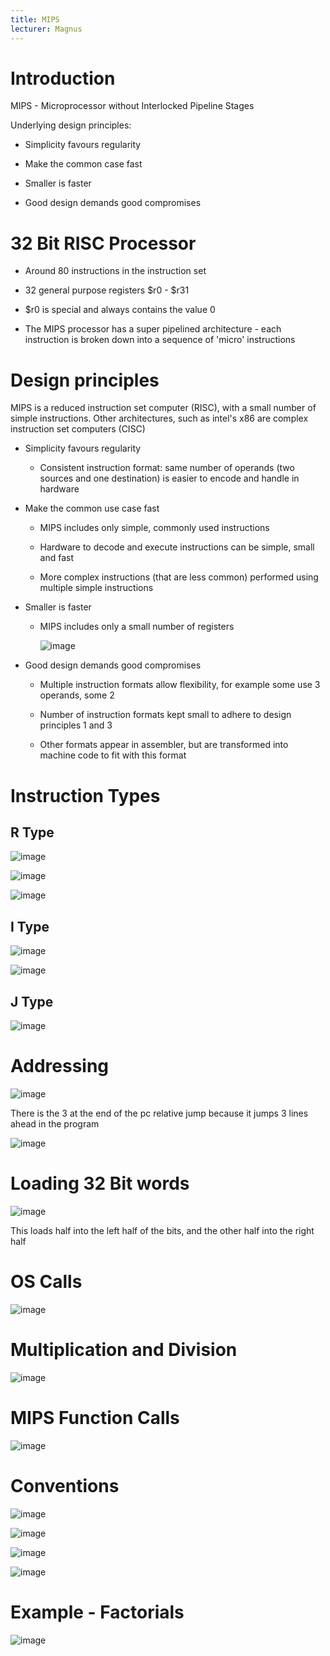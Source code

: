 ```yaml
---
title: MIPS
lecturer: Magnus
---
```


# Introduction

MIPS - Microprocessor without Interlocked Pipeline Stages

Underlying design principles:

-   Simplicity favours regularity

-   Make the common case fast

-   Smaller is faster

-   Good design demands good compromises

# 32 Bit RISC Processor

-   Around 80 instructions in the instruction set

-   32 general purpose registers \$r0 - \$r31

-   \$r0 is special and always contains the value 0

-   The MIPS processor has a super pipelined architecture - each
    instruction is broken down into a sequence of 'micro' instructions

# Design principles

MIPS is a reduced instruction set computer (RISC), with a small number
of simple instructions. Other architectures, such as intel's x86 are
complex instruction set computers (CISC)

-   Simplicity favours regularity

    -   Consistent instruction format: same number of operands (two
        sources and one destination) is easier to encode and handle in
        hardware

-   Make the common use case fast

    -   MIPS includes only simple, commonly used instructions

    -   Hardware to decode and execute instructions can be simple, small
        and fast

    -   More complex instructions (that are less common) performed using
        multiple simple instructions

-   Smaller is faster

    -   MIPS includes only a small number of registers

        ![image](/img/Year_1/CSys/DEMA/MIPS/register.webp)

-   Good design demands good compromises

    -   Multiple instruction formats allow flexibility, for example
        some use 3 operands, some 2

    -   Number of instruction formats kept small to adhere to design
        principles 1 and 3

    -   Other formats appear in assembler, but are transformed into
        machine code to fit with this format

# Instruction Types

## R Type

![image](/img/Year_1/CSys/DEMA/MIPS/R-Type.webp)

![image](/img/Year_1/CSys/DEMA/MIPS/R-Type1.webp)

![image](/img/Year_1/CSys/DEMA/MIPS/R-Type2.webp)

## I Type

![image](/img/Year_1/CSys/DEMA/MIPS/I-Type.webp)

![image](/img/Year_1/CSys/DEMA/MIPS/I-Type1.webp)

## J Type

![image](/img/Year_1/CSys/DEMA/MIPS/J-Type.webp)

# Addressing

![image](/img/Year_1/CSys/DEMA/MIPS/Addressing.webp)

There is the 3 at the end of the pc relative jump because it jumps 3
lines ahead in the program

![image](/img/Year_1/CSys/DEMA/MIPS/Addressing1.webp)

# Loading 32 Bit words

![image](/img/Year_1/CSys/DEMA/MIPS/32-Bit.webp)

This loads half into the left half of the bits, and the other half into
the right half

# OS Calls

![image](/img/Year_1/CSys/DEMA/MIPS/OS-Call.webp)

# Multiplication and Division

![image](/img/Year_1/CSys/DEMA/MIPS/Mult.webp)

# MIPS Function Calls

![image](/img/Year_1/CSys/DEMA/MIPS/Function.webp)

# Conventions

![image](/img/Year_1/CSys/DEMA/MIPS/Conventions.webp)

![image](/img/Year_1/CSys/DEMA/MIPS/Conventions1.webp)

![image](/img/Year_1/CSys/DEMA/MIPS/Conventions2.webp)

![image](/img/Year_1/CSys/DEMA/MIPS/Conventions3.webp)

# Example - Factorials

![image](/img/Year_1/CSys/DEMA/MIPS/Example.webp)
